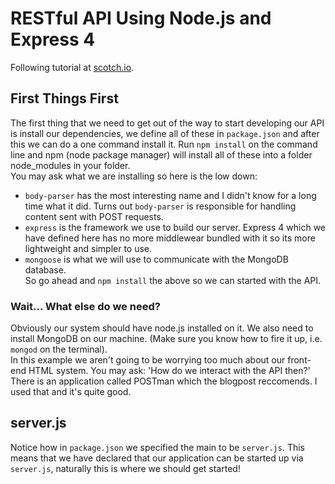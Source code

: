 RESTful API Using Node.js and Express 4
====================================

Following tutorial at [scotch.io](http://scotch.io/tutorials/javascript/build-a-restful-api-using-node-and-express-4).  

## First Things First
The first thing that we need to get out of the way to start developing our API is install our dependencies, we define all of these in `package.json` and after this we can do a one command install it. Run `npm install` on the command line and npm (node package manager) will install all of these into a folder node_modules in your folder.  
You may ask what we are installing so here is the low down:  
- `body-parser` has the most interesting name and I didn't know for a long time what it did. Turns out `body-parser` is responsible for handling content sent with POST requests.
- `express` is the framework we use to build our server. Express 4 which we have defined here has no more middlewear bundled with it so its more lightweight and simpler to use.
- `mongoose` is what we will use to communicate with the MongoDB database.  
So go ahead and `npm install` the above so we can started with the API.

### Wait... What else do we need?
Obviously our system should have node.js installed on it. We also need to install MongoDB on our machine. (Make sure you know how to fire it up, i.e. `mongod` on the terminal).  
In this example we aren't going to be worrying too much about our front-end HTML system. You may ask: 'How do we interact with the API then?' There is an application called POSTman which the blogpost reccomends. I used that and it's quite good.  

## server.js
Notice how in `package.json` we specified the main to be `server.js`. This means that we have declared that our application can be started up via `server.js`, naturally this is where we should get started!